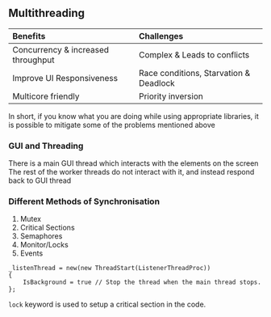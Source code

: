 ## Multithreading

| Benefits | Challenges |
| :----    | :----      |
| Concurrency & increased throughput | Complex & Leads to conflicts |
| Improve UI Responsiveness | Race conditions, Starvation & Deadlock |
| Multicore friendly | Priority inversion |

In short, if you know what you are doing while using appropriate libraries, it is possible to mitigate some of the problems mentioned above

### GUI and Threading

There is a main GUI thread which interacts with the elements on the screen
The rest of the worker threads do not interact with it, and instead respond back to GUI thread

### Different Methods of Synchronisation
<ol>
    <li>Mutex</li>
    <li>Critical Sections</li>
    <li>Semaphores</li>
    <li>Monitor/Locks</li>
    <li>Events</li>
</ol>


```
_listenThread = new(new ThreadStart(ListenerThreadProc))
{
    IsBackground = true // Stop the thread when the main thread stops.
};
```

```lock``` keyword is used to setup a critical section in the code.
